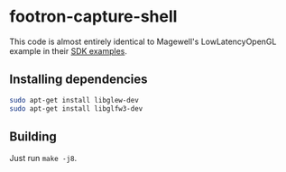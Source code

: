 # footron-capture-shell

This code is almost entirely identical to Magewell's LowLatencyOpenGL example in their [SDK examples](https://www.magewell.com/sdk).

## Installing dependencies

```sh
sudo apt-get install libglew-dev
sudo apt-get install libglfw3-dev
```

## Building

Just run `make -j8`.
